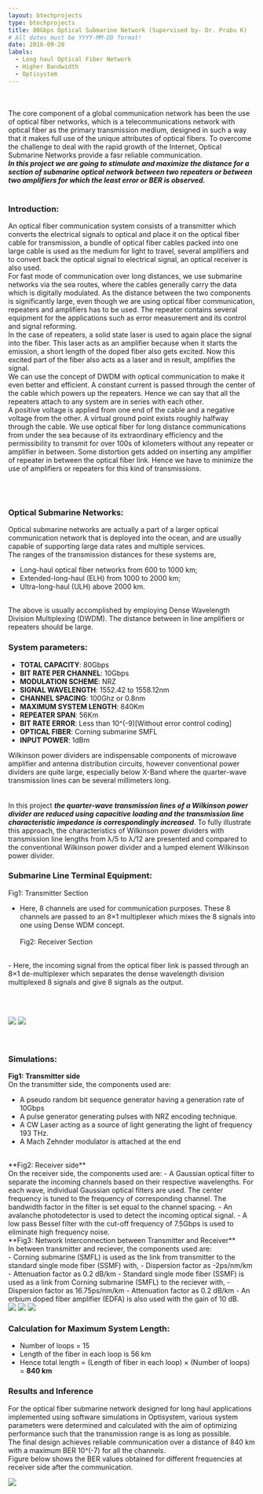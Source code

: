 ```yaml
---
layout: btechprojects
type: btechprojects
title: 80Gbps Optical Submarine Network (Supervised by- Dr. Prabu K)
# All dates must be YYYY-MM-DD format!
date: 2016-09-20
labels:
  - Long haul Optical Fiber Network
  - Higher Bandwidth
  - Optisystem
---
```

<br><br>
The core component of a global communication network has been the use of optical fiber networks, which is a telecommunications network with optical fiber as the primary transmission medium, designed in such a way that it makes full use of the unique attributes of optical fibers. To overcome the challenge to deal with the rapid growth of the Internet, Optical Submarine Networks provide a fasr reliable communication. 
<br>
***In this project we are going to stimulate and maximize the distance for a section of submarine optical network between two repeaters or between two amplifiers for which the least error or BER is observed.***
<br><br>
### Introduction:
An optical fiber communication system consists of a transmitter which converts the electrical signals to optical and place it on the optical fiber cable for transmission, a bundle of optical fiber cables packed into one large cable is used as the medium for light to travel, several amplifiers and to convert back the optical signal to electrical
signal, an optical receiver is also used.
<br>
For fast mode of communication over long distances, we use submarine networks via the sea routes, where the cables generally carry the data which is digitally modulated. As the distance between the two components is significantly large, even though we are using optical fiber communication, repeaters and amplifiers has to be used. The repeater contains several equipment for the applications such as error measurement and its control and signal reforming. 
<br>
In the case of repeaters, a solid state laser is used to again place the signal into the fiber. This laser acts as an amplifier because when it starts the emission, a short length of the doped fiber also gets excited. Now this excited part of the fiber also acts as a laser and in result, amplifies the signal.
<br>
We can use the concept of DWDM with optical communication to make it even better and efficient. A constant current is passed through the center of the cable which powers up the repeaters. Hence we can say that all the repeaters attach to any system are in series with each other.
<br>
A positive voltage is applied from one end of the cable and a negative voltage from the other. A virtual ground point exists roughly halfway through the cable. We use optical fiber for long distance communications from under the sea because of its extraordinary efficiency and the permissibility to transmit for over 100s of kilometers without any repeater or amplifier in between. Some distortion gets added on inserting any amplifier of repeater in between the optical fiber link. Hence we have to minimize the use of amplifiers or repeaters for this kind of transmissions.

<br><br>
### Optical Submarine Networks:
Optical submarine networks are actually a part of a larger optical communication network that is deployed into the ocean, and are usually capable of supporting large data rates and multiple services.
<br>
The ranges of the transmission distances for these systems are,
- Long-haul optical fiber networks from 600 to 1000 km;
- Extended-long-haul (ELH) from 1000 to 2000 km;
- Ultra-long-haul (ULH) above 2000 km.
<br>
The above is usually accomplished by employing Dense Wavelength Division Multiplexing (DWDM). The distance between in line amplifiers or repeaters should be large.
<br>

### System parameters:
-  **TOTAL CAPACITY**: 80Gbps
-  **BIT RATE PER CHANNEL**: 10Gbps
-  **MODULATION SCHEME**: NRZ
-  **SIGNAL WAVELENGTH**: 1552.42 to 1558.12nm
-  **CHANNEL SPACING**: 100Ghz or 0.8nm
-  **MAXIMUM SYSTEM LENGTH**: 840Km
-  **REPEATER SPAN**: 56Km
-  **BIT RATE ERROR**: Less than 10^(-9)[Without error control coding]
-  **OPTICAL FIBER**: Corning submarine SMFL
-  **INPUT POWER**: 1dBm

Wilkinson power dividers are indispensable components of microwave amplifier and antenna distribution circuits, however conventional power dividers are quite large, especially below X-Band where the quarter-wave transmission lines can be several millimeters long.
<br><br>         
In this project ***the quarter-wave transmission lines of a Wilkinson power divider are reduced using capacitive loading and the transmission line characteristic impedance is correspondingly increased***. To fully illustrate this approach, the characteristics of Wilkinson power dividers with transmission line lengths from λ/5 to λ/12 are presented and compared to the conventional Wilkinson power divider and a lumped element Wilkinson power divider.

### Submarine Line Terminal Equipment:
Fig1: Transmitter Section
<br>
- Here, 8 channels are used for communication purposes. These 8 channels are passed to an 8×1 multiplexer which mixes the 8 signals into one using Dense WDM concept. 
<br><br>
Fig2: Receiver Section
<br>
- Here, the incoming signal from the optical fiber link is passed through an 8×1 de-multiplexer which separates the dense wavelength division multiplexed 8 signals and give 8 signals as the output.

<br><br>
<div class="ui large rounded images">
  <img class="ui image" src="../images/Submarine_line_transmitter_section.png">
  <img class="ui image" src="../images/Submarine_line_terminal_equipment_reciever_side.png">
</div>
<br><br>

### Simulations:
**Fig1: Transmitter side**
<br>
On the transmitter side, the components used are:
- A pseudo random bit sequence generator having a generation rate of 10Gbps
- A pulse generator generating pulses with NRZ encoding technique.
- A CW Laser acting as a source of light generating the light of frequency 193 THz.
- A Mach Zehnder modulator is attached at the end
<br>
**Fig2: Receiver side**
<br>
On the receiver side, the components used are:
- A Gaussian optical filter to separate the incoming channels based on their respective wavelengths. For each wave, individual Gaussian optical filters are used. The center frequency is tuned to the frequency of corresponding channel. The bandwidth factor in the filter is set equal to the channel spacing.
- An avalanche photodetector is used to detect the incoming optical signal.
- A low pass Bessel filter with the cut-off frequency of 7.5Gbps is used to eliminate high frequency noise.
<br>
**Fig3: Network Interconnection between Transmitter and Receiver**
<br>
In between transmitter and reciever, the components used are:<br>
- Corning submarine (SMFL) is used as the link from transmitter to the standard single mode fiber (SSMF) with, 
  - Dispersion factor as -2ps/nm/km
  - Attenuation factor as 0.2 dB/km
- Standard single mode fiber (SSMF) is used as a link from Corning submarine (SMFL) to the reciever with,
  - Dispersion factor as 16.75ps/nm/km
  - Attenuation factor as 0.2 dB/km
- An erbium doped fiber amplifier (EDFA) is also used with the gain of 10 dB.
<br>
<div class="ui large rounded images">
  <img class="ui image" src="../images/Transmitter_side.png">
  <img class="ui image" src="../images/Reciever_side.png">
  <img class="ui image" src="../images/Network_bt_transmitter_and_reciever.png">
</div>

### Calculation for Maximum System Length:
- Number of loops = 15
- Length of the fiber in each loop is 56 km
- Hence total length = (Length of fiber in each loop) × (Number of loops) = **840 km**

### Results and Inference
For the optical fiber submarine network designed for long haul applications implemented using software simulations in Optisystem, various system parameters were determined and calculated with the aim of optimizing performance such that the transmission range is as long as possible. 
<br>
The final design achieves reliable communication over a distance of 840 km with a maximum BER 10^(-7) for all the channels.
<br>
Figure below shows the BER values obtained for different frequencies at receiver side after the communication.
<br>
<div class="ui large rounded images">
  <img class="ui image" src="../images/Wavelenth_vs_BER.png">
</div>
<br>
